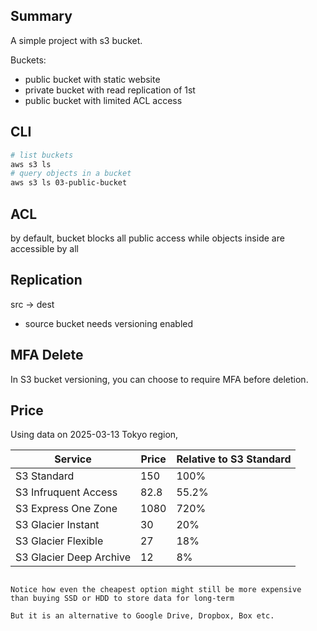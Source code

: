 ## Summary

A simple project with s3 bucket.

Buckets:
- public bucket with static website
- private bucket with read replication of 1st
- public bucket with limited ACL access

## CLI

```sh
# list buckets
aws s3 ls
# query objects in a bucket
aws s3 ls 03-public-bucket
```

## ACL

by default, bucket blocks all public access while objects inside are accessible by all

## Replication

src -> dest

- source bucket needs versioning enabled

## MFA Delete

In S3 bucket versioning, you can choose to require MFA before deletion.

## Price

Using data on 2025-03-13 Tokyo region,

| Service                 | Price | Relative to S3 Standard |
|-------------------------|-------|-------------------------|
| S3 Standard             | 150   | 100%                    |
| S3 Infruquent Access    | 82.8  | 55.2%                   |
| S3 Express One Zone     | 1080  | 720%                    |
| S3 Glacier Instant      | 30    | 20%                     |
| S3 Glacier Flexible     | 27    | 18%                     |
| S3 Glacier Deep Archive | 12    | 8%                      |

```

Notice how even the cheapest option might still be more expensive
than buying SSD or HDD to store data for long-term

But it is an alternative to Google Drive, Dropbox, Box etc.
